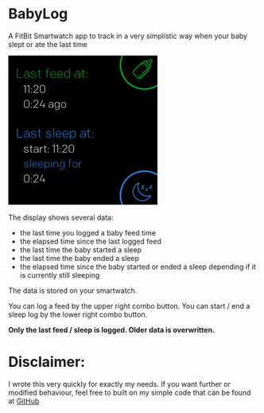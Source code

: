# BabyLog

A FitBit Smartwatch app to track in a very simplistic way when your baby slept or ate the last time

![Versa](resources/Screenshots/Screenshot_Versa.png)

The display shows several data:
- the last time you logged a baby feed time
- the elapsed time since the last logged feed
- the last time the baby started a sleep
- the last time the baby ended a sleep
- the elapsed time since the baby started or ended a sleep depending if it is currently still sleeping

The data is stored on your smartwatch.

You can log a feed by the upper right combo button.
You can start / end a sleep log by the lower right combo button.

**Only the last feed / sleep is logged. Older data is overwritten.**

# Disclaimer:
I wrote this very quickly for exactly my needs. 
If you want further or modified behaviour, feel free to built on my simple code that can be found at
[GitHub](https://github.com/tanstaaflFH/BabyLog)